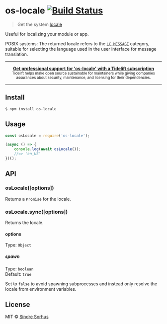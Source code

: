 # os-locale [![Build Status](https://travis-ci.org/sindresorhus/os-locale.svg?branch=master)](https://travis-ci.org/sindresorhus/os-locale)

> Get the system [locale](https://en.wikipedia.org/wiki/Locale_(computer_software))

Useful for localizing your module or app.

POSIX systems: The returned locale refers to the [`LC_MESSAGE`](http://www.gnu.org/software/libc/manual/html_node/Locale-Categories.html#Locale-Categories) category, suitable for selecting the language used in the user interface for message translation.

---

<div align="center">
	<b>
		<a href="https://tidelift.com/subscription/pkg/npm-os-locale?utm_source=npm-os-locale&utm_medium=referral&utm_campaign=readme">Get professional support for 'os-locale' with a Tidelift subscription</a>
	</b>
	<br>
	<sub>
		Tidelift helps make open source sustainable for maintainers while giving companies<br>assurances about security, maintenance, and licensing for their dependencies.
	</sub>
</div>

---

## Install

```
$ npm install os-locale
```


## Usage

```js
const osLocale = require('os-locale');

(async () => {
	console.log(await osLocale());
	//=> 'en_US'
})();
```


## API

### osLocale([options])

Returns a `Promise` for the locale.

### osLocale.sync([options])

Returns the locale.

#### options

Type: `Object`

##### spawn

Type: `boolean`<br>
Default: `true`

Set to `false` to avoid spawning subprocesses and instead only resolve the locale from environment variables.


## License

MIT © [Sindre Sorhus](https://sindresorhus.com)
